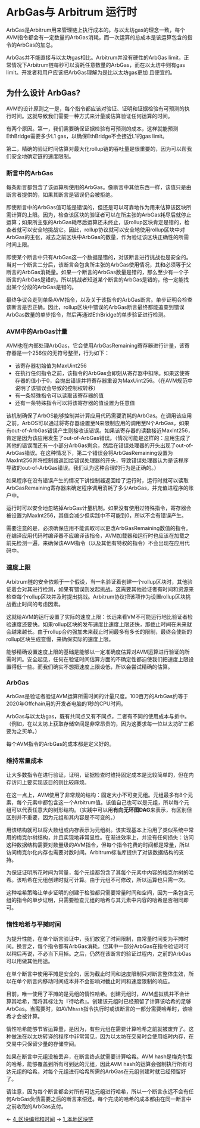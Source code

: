 # ArbGas与 Arbitrum 运行时

ArbGas是Arbitrum用来管理链上执行成本的。与以太坊gas的理念一致，每个AVM指令都会有一定数量的ArbGas消耗，而一次运算的总成本是该运算包含的指令的ArbGas的加总。

ArbGas并不能直接与以太坊gas相比。Arbitrum并没有硬性的ArbGas limit，正常情况下Arbitrum链每秒可以消耗任意数量的ArbGas，而在以太坊中则有gas limit。开发者和用户应该把ArbGas理解为是比以太坊gas更加
且便宜的。

## 为什么设计 ArbGas?
AVM的设计原则之一是，每个指令都应该对验证、证明和证据检验有可预测的执行时间。这就导致我们需要一种方式来计量或估算验证任何运算的时间。

有两个原因。第一，我们需要确保证据检验有可预测的成本，这样就能预测EthBridge需要多少L1 gas，以确保EthBridge不会接近L1的gas limit。

第二，精确的验证时间估算对最大化rollup链的吞吐量是很重要的，因为可以帮我们安全地确定链的速度限制。

### 断言中的ArbGas
每条断言都包含了该运算所使用的ArbGas。像断言中其他东西一样，该值只是由断言者提供的，如果其断言是错误仍会被拒绝。

即使断言中的ArbGas值可能是错误的，但还是可以可靠地作为用来估算该区块所需计算的上限。因为，检查该区块的验证者可以在所主张的ArbGas耗尽后就停止运算；如果所主张的ArbGas耗尽后运算还未终止，该rollup区块肯定是错的，检查者就可以安全地挑战它。因此，rollup协议就可以安全地使用rollup区块中对ArbGas的主张，减去之前区块中ArbGas的数量，作为验证该区块正确性的所需时间上限。

即使某个断言中只有ArbGas这一个数据是错的，对该断言进行挑战也是安全的。当对一个断言二分后，该断言会包含所主张的ArbGas使用情况，其和必须等于父断言的ArbGas消耗量。如果一个断言的ArbGas数量是错的，那么至少有一个子断言的ArbGas是错的。所以挑战者知道某个断言的ArbGas是错的，他一定能找出某个分段的ArbGas是错的。

最终争议会走到单条AVM指令，以及关于该指令的ArbGas断言。单步证明会检查该断言是否正确。因此，rollup区块中错误的ArbGas断言最终都能追查到错误ArbGas数量的单步指令，然后再通过EthBridge的单步验证进行检测。

### AVM中的ArbGas计量

AVM也在内部处理ArbGas，它会使用ArbGasRemaining寄存器进行计量，该寄存器是一个256位的无符号整型，行为如下：
* 该寄存器初始值为MaxUint256
* 在执行任何指令之前，该指令的ArbGas会即刻从寄存器中扣除。如果这使寄存器的值小于0，会抛出错误并将寄存器重设为MaxUint256。（在AVM规范中说明了该错误会导致的控制权转移）
* 有一条特殊指令可以读取该寄存器的值
* 还有一条特殊指令可以将该寄存器的值设置为任意值

该机制确保了ArbOS能够控制并计算应用代码需要消耗的ArbGas。在调用该应用之前，ArbOS可以通过将寄存器设置至N来限制应用的调用至N个ArbGas，如果有out-of-ArbGas错误产生则接收该错误。如果该寄存器的读数接近MaxInt256，肯定是因为该应用发生了out-of-ArbGas错误。（情况可能是这样的：应用生成了其他的错误而还有一小部分ArbGas剩余，然后在错误处理器的开头出现了out-of-ArbGas错误。在这种情况下，第二个错误会将ArbGasRemaining设置为MaxInt256并将控制器返回给错误处理器的开头，导致错误处理器认为是该程序导致的out-of-ArbGas错误。我们认为这种合理的行为是正确的。）

如果程序在没有错误产生的情况下讲控制器返回给了运行时，运行时就可以读取ArbGasRemaining寄存器来确定程序调用消耗了多少ArbGas，并充值进程序的账户中。

运行时可以安全地忽略掉ArbGas计量机制。如果没有使用过特殊指令，寄存器会被设置为MaxInt256，其值会减少但实践中不可能到0，所以不会有错误产生。

需要注意的是，必须确保应用不能调取可以更改ArbGasRemaining数值的指令。在编译应用代码时编译器不应编译该指令，AVM加载器和运行时也应该在加载之前先检测一遍，来确保该AVM指令（以及其他有特权的指令）不会出现在应用代码中。

### 速度上限
Arbitrum链的安全依赖于一个假设，当一名验证着创建一个rollup区块时，其他验证着会对其进行检测，如果有错误则发起挑战。这需要其他验证者有时间和资源来检查每个rollup区块并及时提出挑战。Arbitrum协议把该项作为设置rollup区块挑战截止时间的考虑因素。

这就给AVM的运行设置了实际的速度上限：长远来看VM不可能运行地比验证者检验速度还要快。如果rollup区块的发布速度比速度上限还快，那截止时间在未来就会越来越长。由于rollup合约强加未来截止时间最多有多长的限制，最终会使新的rollup区块生成变慢，来确保实际的速度上限。

能够精确设置速度上限的基础是能够以一定准确度估算对AVM运算进行验证的所需时间。安全起见，任何在验证时间估算方面的不确定性都迫使我们把速度上限设置得低一些。而我们确实不想把速度上限设低，所以会尝试精确的估算。

### ArbGas
ArbGas是验证者验证AVM运算所需时间的计量尺度。100百万的ArbGas约等于2020年Offchain用的开发者电脑的1秒的CPU时间。

ArbGas与以太坊gas，既有共同点又有不同点，二者有不同的使用成本与折中。（例如，在以太坊上获取存储空间是非常昂贵的，因为这要求每一位以太坊矿工都要为之买单。）

每个AVM指令的ArbGas的成本都是定义好的。

### 维持常量成本
让大多数指令在进行验证，证明，证据检查时维持固定成本是比较简单的，但在内存访问上要实现该目的则比较麻烦。

在这一点上，AVM使用了非常规的结构：固定大小不可变元组。元组最多有8个元素，每个元素中都包含这一个Arbitrum值。该值自己也可以是元组，所以每个元组可以代表任意大的树形结构。（实践中可以用**有向无环图DAG**来表示，有区别但区别并不重要，因为元组和其内容是不可变的。）

用该结构就可以将大数组或内存表示为元组树。该实现基本上沿用了类似系统中常用的梅克尔树结构，并且实现地非常显性。在渐进效率上，并没有任何损失：访问这种数据结构需要对数量级的AVM指令，但每个指令花费的时间都是常量，所以访问梅克尔化内存也需要对数时间。Arbitrum标准库提供了对该数据结构的支持。

为保证证明所花时间为常量，每个元组都包含了其每个元素中内容的梅克尔树的哈希。该哈希在元组创建时就可计算。由于元组不可修改，所以运算也只需一次。

这种哈希策略让单步证明的创建于检验都只需要常量时间和空间，因为一条包含元组的指令的单步证明，只需要检查元组的哈希与其元素中内容的哈希是否相同即可。

### 惰性哈希与平摊时间
为提升性能，在单个断言验证中，我们放宽了时间限制，由常量时间变为平摊时间。换言之，每个指令都有ArbGas消耗，但其中一部分ArbGas在指令验证时可以稍后再说，不必当下用掉。之后，仍然在该断言的验证过程内，之前的ArbGas可以用做其他用途。

在单个断言中使用平摊是安全的，因为截止时间和速度限制只对断言整体生效，所以在单个断言内移动时间成本并不会影响对截止时间和速度限制的响应。

目前，唯一使用了平摊的是元组的惰性哈希。创建元组时，AVM虚拟机并不会计算其哈希，而将其标注为『待哈希』。创建该元组时已经预留了计算该哈希的足够ArbGas。当需要时，如AVM`hash`指令执行时或该断言的一部分需要哈希时，该哈希才会被计算。

惰性哈希能够节省运算量，是因为，有些元组在需要计算哈希之前就被废弃了。这种做法在以太坊转译的程序中非常常见，因为以太坊在交易时会使用临时内存，在交易中只保留少量的存储空间。

如果在断言中元组没被丢弃，在断言终点就需要计算哈希。AVM hash是梅克尔型的哈希，能够覆盖到所有可到达的元组，因此AVM hash的运算会强制执行所有可达元组的哈希。对每个元组进行哈希所需的ArbGas在元组创建时就已经预留好了。

请注意，因为每个断言都会对所有可达元组进行哈希，所以一个断言永远不会有任何ArbGas负债需要之后的断言来偿还。每个完成的哈希的成本都由在同一断言中之前收取的ArbGas支付。


← [4_区块编号和时间](4_区块编号和时间.md)
→  [1_本地区块链](./6_运行节点/1_本地区块链.md)



